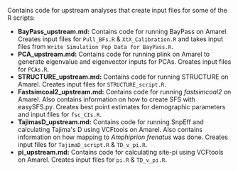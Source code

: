 Contains code for upstream analyses that create input files for some of the R scripts:
 * **BayPass_upstream.md:** Contains code for running BayPass on Amarel. Creates input files for `Pull_BFs.R` & `XtX_Calibration.R` and takes input files from `Write Simulation Pop Data for BayPass.R`.
 * **PCA_upstream.md:** Contains code for running plink on Amarel to generate eigenvalue and eigenvector inputs for PCAs. Creates input files for `PCAs.R`.
 * **STRUCTURE_upstream.md:** Contains code for running STRUCTURE on Amarel. Creates input files for `STRUCTURE_script.R`.
 * **Fastsimcoal2_upstream.md:** Contains code for running *fastsimcoal2* on Amarel. Also contains information on how to create SFS with easySFS.py. Creates best point estimates for demographic parameters and input files for `fsc_CIs.R`.
 * **TajimasD_upstream.md:** Contains code for running SnpEff and calculating Tajima's D using VCFtools on Amarel. Also contains information on how mapping to *Amphiprion frenatus* was done. Creates input files for `TajimaD_script.R` & `TD_v_pi.R`.
 * **pi_upstream.md:** Contains code for calculating site-pi using VCFtools on Amarel. Creates input files for `pi.R` & `TD_v_pi.R`.
